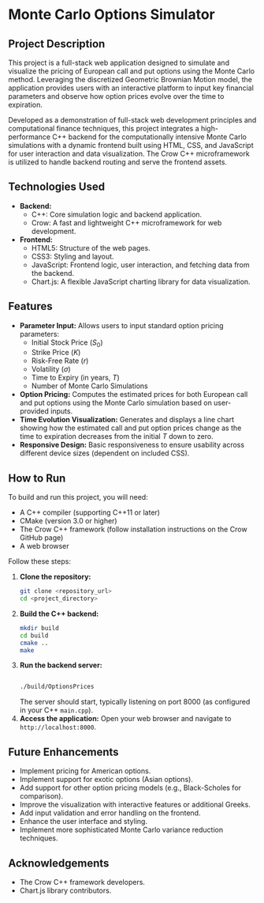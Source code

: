 # Monte Carlo Options Simulator

## Project Description

This project is a full-stack web application designed to simulate and visualize the pricing of European call and put options using the Monte Carlo method. Leveraging the discretized Geometric Brownian Motion model, the application provides users with an interactive platform to input key financial parameters and observe how option prices evolve over the time to expiration.

Developed as a demonstration of full-stack web development principles and computational finance techniques, this project integrates a high-performance C++ backend for the computationally intensive Monte Carlo simulations with a dynamic frontend built using HTML, CSS, and JavaScript for user interaction and data visualization. The Crow C++ microframework is utilized to handle backend routing and serve the frontend assets.

## Technologies Used

* **Backend:**
    * C++: Core simulation logic and backend application.
    * Crow: A fast and lightweight C++ microframework for web development.
* **Frontend:**
    * HTML5: Structure of the web pages.
    * CSS3: Styling and layout.
    * JavaScript: Frontend logic, user interaction, and fetching data from the backend.
    * Chart.js: A flexible JavaScript charting library for data visualization.

## Features

* **Parameter Input:** Allows users to input standard option pricing parameters:
    * Initial Stock Price ($S_0$)
    * Strike Price ($K$)
    * Risk-Free Rate ($r$)
    * Volatility ($\sigma$)
    * Time to Expiry (in years, $T$)
    * Number of Monte Carlo Simulations
* **Option Pricing:** Computes the estimated prices for both European call and put options using the Monte Carlo simulation based on user-provided inputs.
* **Time Evolution Visualization:** Generates and displays a line chart showing how the estimated call and put option prices change as the time to expiration decreases from the initial $T$ down to zero.
* **Responsive Design:** Basic responsiveness to ensure usability across different device sizes (dependent on included CSS).

## How to Run

To build and run this project, you will need:

* A C++ compiler (supporting C++11 or later)
* CMake (version 3.0 or higher)
* The Crow C++ framework (follow installation instructions on the Crow GitHub page)
* A web browser

Follow these steps:

1.  **Clone the repository:**
    ```bash
    git clone <repository_url>
    cd <project_directory>
    ```
2.  **Build the C++ backend:**
    ```bash
    mkdir build
    cd build
    cmake ..
    make
    ```
3.  **Run the backend server:**
    ```bash

    ./build/OptionsPrices
    ```
    The server should start, typically listening on port 8000 (as configured in your C++ `main.cpp`).
4.  **Access the application:** Open your web browser and navigate to `http://localhost:8000`.

## Future Enhancements

* Implement pricing for American options.
* Implement support for exotic options (Asian options).
* Add support for other option pricing models (e.g., Black-Scholes for comparison).
* Improve the visualization with interactive features or additional Greeks.
* Add input validation and error handling on the frontend.
* Enhance the user interface and styling.
* Implement more sophisticated Monte Carlo variance reduction techniques.

## Acknowledgements

* The Crow C++ framework developers.
* Chart.js library contributors.
